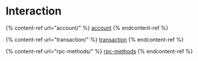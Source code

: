 # Interaction

{% content-ref url="account/" %}
[account](account/)
{% endcontent-ref %}

{% content-ref url="transaction/" %}
[transaction](transaction/)
{% endcontent-ref %}

{% content-ref url="rpc-methods/" %}
[rpc-methods](rpc-methods/)
{% endcontent-ref %}

